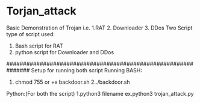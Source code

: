 # Torjan_attack
Basic Demonstration of Trojan
i.e. 1.RAT
2. Downloader
3. DDos
Two Script type of script used:
1. Bash script for RAT
2. python script for Downloader and DDos

###############################################################
Setup for running both script Running 
BASH:
1. chmod 755 or +x backdoor.sh
2../backdoor.sh

Python:(For both the script)
1.python3 filename ex.python3 trojan_attack.py
